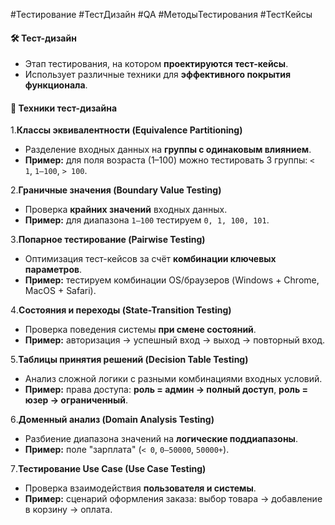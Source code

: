  #Тестирование #ТестДизайн #QA #МетодыТестирования #ТестКейсы

#### 🛠 **Тест-дизайн**

- Этап тестирования, на котором **проектируются тест-кейсы**.
- Использует различные техники для **эффективного покрытия функционала**.

#### 📌 **Техники тест-дизайна**
1️.**Классы эквивалентности (Equivalence Partitioning)**
- Разделение входных данных на **группы с одинаковым влиянием**.
- **Пример:** для поля возраста (1–100) можно тестировать 3 группы: `< 1`, `1–100`, `> 100`.

2️.**Граничные значения (Boundary Value Testing)**
- Проверка **крайних значений** входных данных.
- **Пример:** для диапазона `1–100` тестируем `0, 1, 100, 101`.

3️.**Попарное тестирование (Pairwise Testing)**
- Оптимизация тест-кейсов за счёт **комбинации ключевых параметров**.
- **Пример:** тестируем комбинации OS/браузеров (Windows + Chrome, MacOS + Safari).

4️.**Состояния и переходы (State-Transition Testing)**
- Проверка поведения системы **при смене состояний**.
- **Пример:** авторизация → успешный вход → выход → повторный вход.

5️.**Таблицы принятия решений (Decision Table Testing)**
- Анализ сложной логики с разными комбинациями входных условий.
- **Пример:** права доступа: **роль = админ → полный доступ**, **роль = юзер → ограниченный**.

6️.**Доменный анализ (Domain Analysis Testing)**
- Разбиение диапазона значений на **логические поддиапазоны**.
- **Пример:** поле "зарплата" (`< 0`, `0–50000`, `50000+`).

7️.**Тестирование Use Case (Use Case Testing)**
- Проверка взаимодействия **пользователя и системы**.
- **Пример:** сценарий оформления заказа: выбор товара → добавление в корзину → оплата.